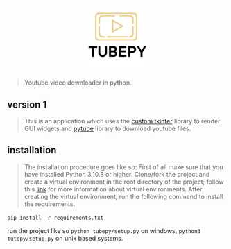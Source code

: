 <div align="center">

<h1>
    <img width="150" src="https://github.com/AlbertSolomon/tubepy/blob/main/assets/TUBEPY%20LOGO%20SKETCH%20small.png"/>
</h1>

</div>

> Youtube video downloader in python.

## version 1

> This is an application which uses the [custom tkinter](https://github.com/TomSchimansky/CustomTkinter) library to render GUI widgets and [pytube](https://pytube.io/en/latest/) library to download youtube files.

## installation

> The installation procedure goes like so:
> First of all make sure that you have installed Python 3.10.8 or higher.
> Clone/fork the project and create a virtual environment in the root directory of the project; follow this [link](https://www.geeksforgeeks.org/python-virtual-environment/) for more information about virtual environments.
> After creating the virtual environment, run the following command to install the requirements.

` pip install -r requirements.txt `

run the project like so ` python tubepy/setup.py ` on windows, ` python3 tutepy/setup.py ` on unix based systems.
